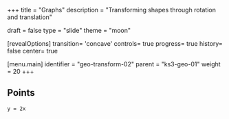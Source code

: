 +++
title = "Graphs"
description = "Transforming shapes through rotation and translation"

draft = false
type = "slide"
theme = "moon"

[revealOptions]
transition= 'concave'
controls= true
progress= true
history= false
center= true

[menu.main]
    identifier = "geo-transform-02"
    parent = "ks3-geo-01"
    weight = 20
+++

## Points

``y = 2x``

<canvas data-chart="line">
<!--
    {
        "data": {
         "labels": [0, 1, 2, 3, 4, 5, 6, 7, 8, 9],
         "datasets": [
         {
            "label": "y = 2x",
            "data": [0, 2, 4, 6, 8, 10, 12, 14, 16, 18]
         }
         ]
        } 
    }
-->
</canvas>